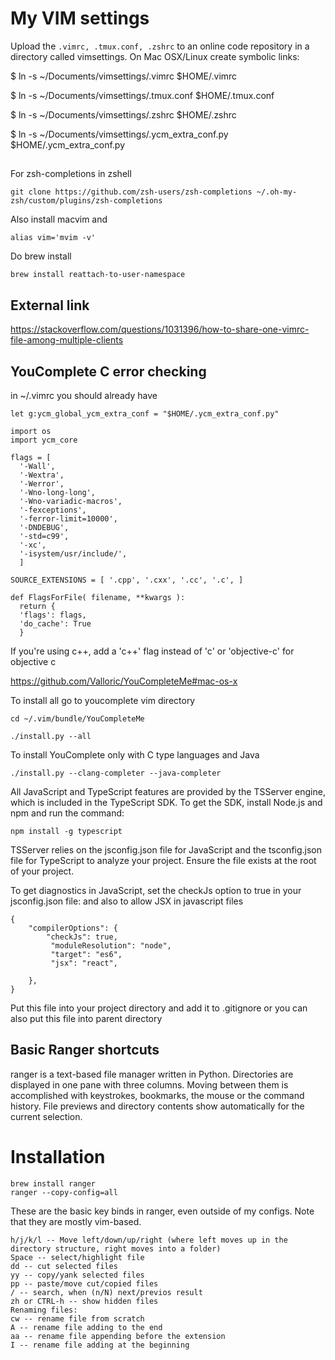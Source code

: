 # My VIM settings

Upload the ```.vimrc, .tmux.conf, .zshrc``` to an online code repository in a directory called vimsettings. 
On Mac OSX/Linux create symbolic links:

$ ln -s  ~/Documents/vimsettings/.vimrc $HOME/.vimrc

$ ln -s  ~/Documents/vimsettings/.tmux.conf $HOME/.tmux.conf

$ ln -s  ~/Documents/vimsettings/.zshrc $HOME/.zshrc

$ ln -s  ~/Documents/vimsettings/.ycm_extra_conf.py $HOME/.ycm_extra_conf.py

##
For zsh-completions in zshell

```
git clone https://github.com/zsh-users/zsh-completions ~/.oh-my-zsh/custom/plugins/zsh-completions
```

Also install macvim and
```
alias vim='mvim -v'
```

Do brew install

```
brew install reattach-to-user-namespace
```


## External link 
https://stackoverflow.com/questions/1031396/how-to-share-one-vimrc-file-among-multiple-clients

## YouComplete C error checking

in ~/.vimrc you should already have 

```
let g:ycm_global_ycm_extra_conf = "$HOME/.ycm_extra_conf.py"
```

```
import os
import ycm_core

flags = [
  '-Wall',
  '-Wextra',
  '-Werror',
  '-Wno-long-long',
  '-Wno-variadic-macros',
  '-fexceptions',
  '-ferror-limit=10000',
  '-DNDEBUG',
  '-std=c99',
  '-xc',
  '-isystem/usr/include/',
  ]

SOURCE_EXTENSIONS = [ '.cpp', '.cxx', '.cc', '.c', ]

def FlagsForFile( filename, **kwargs ):
  return {
  'flags': flags,
  'do_cache': True
  }

```

If you're using c++, add a 'c++' flag instead of 'c'
or 'objective-c' for objective c


https://github.com/Valloric/YouCompleteMe#mac-os-x

To install all go to youcomplete vim directory

```
cd ~/.vim/bundle/YouCompleteMe
```

```
./install.py --all
```

To install YouComplete only with C type languages and Java

```
./install.py --clang-completer --java-completer

```

All JavaScript and TypeScript features are provided by the TSServer engine, which is included in the TypeScript SDK. To get the SDK, install Node.js and npm and run the command:

```
npm install -g typescript

```
TSServer relies on the jsconfig.json file for JavaScript and the tsconfig.json file for TypeScript to analyze your project. Ensure the file exists at the root of your project.

To get diagnostics in JavaScript, set the checkJs option to true in your jsconfig.json file:
and also to allow JSX in javascript files

```
{
    "compilerOptions": {
        "checkJs": true,
         "moduleResolution": "node",
         "target": "es6",
         "jsx": "react",

    },
}
```

Put this file into your project directory and add it to .gitignore 
or you can also put this file into parent directory


## Basic Ranger shortcuts
ranger is a text-based file manager written in Python. Directories are displayed in one pane with three columns. Moving between them is accomplished with keystrokes, bookmarks, the mouse or the command history. File previews and directory contents show automatically for the current selection.
# Installation

```
brew install ranger
ranger --copy-config=all
```

These are the basic key binds in ranger, even outside of my configs. Note that they are mostly vim-based.

```
h/j/k/l -- Move left/down/up/right (where left moves up in the directory structure, right moves into a folder)
Space -- select/highlight file
dd -- cut selected files
yy -- copy/yank selected files
pp -- paste/move cut/copied files
/ -- search, when (n/N) next/previos result
zh or CTRL-h -- show hidden files
Renaming files:
cw -- rename file from scratch
A -- rename file adding to the end
aa -- rename file appending before the extension
I -- rename file adding at the beginning
```


